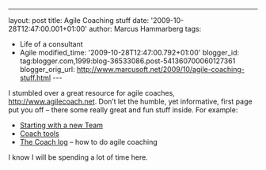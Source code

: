 ---
layout: post
title: Agile Coaching stuff date: '2009-10-28T12:47:00.001+01:00'
author: Marcus Hammarberg
tags:
  - Life of a consultant
   - Agile modified_time: '2009-10-28T12:47:00.792+01:00'
blogger_id: tag:blogger.com,1999:blog-36533086.post-541360700060127361
blogger_orig_url: http://www.marcusoft.net/2009/10/agile-coaching-stuff.html ---

I stumbled over a great resource for agile coaches,
<http://www.agilecoach.net>. Don’t let the humble, yet informative,
first page put you off – there some really great and fun stuff inside.
For example:

-   <a
    href="http://www.agilecoach.net/coach-log/starting-out-with-a-new-team/"
    target="_blank">Starting with a new Team</a>
-   <a href="http://www.agilecoach.net/coach-tools/" target="_blank">Coach
    tools</a>
-   <a href="http://www.agilecoach.net/coach-log/" target="_blank">The Coach
    log</a> – how to do agile coaching

I know I will be spending a lot of time here.
